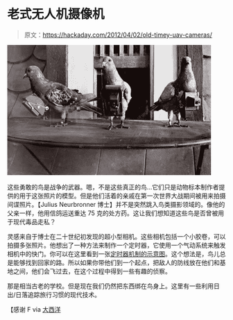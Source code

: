 # 老式无人机摄像机

> 原文：<https://hackaday.com/2012/04/02/old-timey-uav-cameras/>

![](img/d9c1d935e03a7d717a7d4ef8bce07251.png "pidgeon-cameras")

这些勇敢的鸟是战争的武器。嗯，不是这些真正的鸟…它们只是动物标本制作者提供的用于这张照片的模型。但是他们活着的亲戚在第一次世界大战期间被用来拍摄间谍照片。【Julius Neurbronner 博士】并不是突然跳入鸟类摄影领域的。像他的父亲一样，他用信鸽运送重达 75 克的处方药。这让我们想知道这些鸟是否曾被用于现代毒品走私？

灵感来自于博士在二十世纪初发现的超小型相机。这些相机包括一个小胶卷，可以拍摄多张照片。他想出了一种方法来制作一个定时器，它使用一个气动系统来触发相机中的快门。你可以在这里看到一张[定时器机制的示意图](http://en.wikipedia.org/wiki/Pigeon_photography#Julius_Neubronner)。这个想法是，鸟儿总是能够找到回家的路。所以如果你带他们到一个起点，把敌人的防线放在他们和基地之间，他们会飞过去，在这个过程中得到一些有趣的侦察。

那是相当古老的学校。但是现在我们仍然把东西绑在鸟身上。这里有一些利用日出/日落追踪旅行习惯的现代技术。

【感谢 F via [大西洋](http://www.theatlantic.com/technology/archive/2012/01/old-weird-tech-dr-neubronners-patented-miniature-pigeon-camera/250986/)